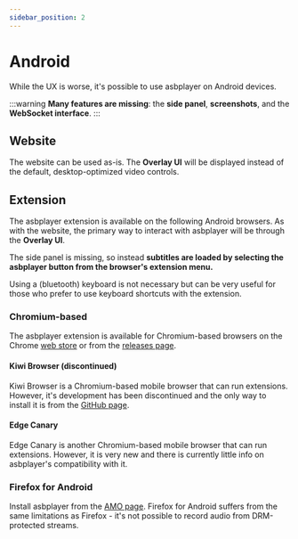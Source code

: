 ```yaml
---
sidebar_position: 2
---
```


# Android

While the UX is worse, it's possible to use asbplayer on Android devices.

:::warning
**Many features are missing**: the **side panel**, **screenshots**, and the **WebSocket interface**.
:::

## Website

The website can be used as-is. The **Overlay UI** will be displayed instead of the default, desktop-optimized video controls.

## Extension

The asbplayer extension is available on the following Android browsers. As with the website, the primary way to interact with asbplayer will be through the **Overlay UI**.

The side panel is missing, so instead **subtitles are loaded by selecting the asbplayer button from the browser's extension menu.**

Using a (bluetooth) keyboard is not necessary but can be very useful for those who prefer to use keyboard shortcuts with the extension.

### Chromium-based

The asbplayer extension is available for Chromium-based browsers on the Chrome [web store](https://chromewebstore.google.com/detail/asbplayer-language-learni/hkledmpjpaehamkiehglnbelcpdflcab) or from the [releases page](https://github.com/killergerbah/asbplayer/releases).

#### Kiwi Browser (discontinued)

Kiwi Browser is a Chromium-based mobile browser that can run extensions. However, it's development has been discontinued and the only way to install it is from the [GitHub page](https://github.com/kiwibrowser/src.next/releases).

#### Edge Canary

Edge Canary is another Chromium-based mobile browser that can run extensions. However, it is very new and there is currently little info on asbplayer's compatibility with it.

### Firefox for Android

Install asbplayer from the [AMO page](https://addons.mozilla.org/en-US/android/addon/asbplayer-android/). Firefox for Android suffers from the same limitations as Firefox - it's not possible to record audio from DRM-protected streams.
